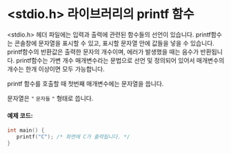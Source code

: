 # <stdio.h> 라이브러리의 printf 함수
<stdio.h> 헤더 파일에는 입력과 출력에 관련된 함수들의 선언이 있습니다. 
printf함수는 콘솔창에 문자열을 표시할 수 있고, 표시할 문자열 안에 값들을 넣을 수 있습니다. 
printf함수의 반환값은 출력한 문자의 개수이며, 에러가 발생했을 때는 음수가 반환됩니다.
printf함수는 가변 개수 매개변수라는 문법으로 선언 및 정의되어 있어서 매개변수의 개수는 한개 이상이면 모두 가능합니다.

printf 함수를 호출할 때 첫번째 매개변수에는 문자열을 씁니다. 

문자열은 `"` `문자들` `"` 형태로 씁니다. 

#### 예제 코드:
```c
int main() {
   printf("C"); /* 화면에 C가 출력됩니다. */
}
```
